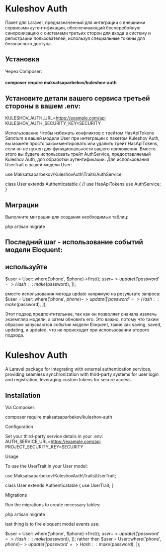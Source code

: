 
# Kuleshov Auth

Пакет для Laravel, предназначенный для интеграции с внешними сервисами аутентификации, обеспечивающий бесперебойную синхронизацию с системами третьих сторон для входа в систему и регистрации пользователей, используя специальные токены для безопасного доступа.

## Установка

Через Composer:

####  composer require maksatsaparbekov/kuleshov-auth


## Установите детали вашего сервиса третьей стороны в вашем .env:
KULESHOV_AUTH_URL=https://example.com/api
KULESHOV_AUTH_SECURITY_KEY=SECURITY

Использование
Чтобы избежать конфликтов с трейтом HasApiTokens Sanctum в вашей модели User при интеграции с пакетом Kuleshov Auth, вы можете просто закомментировать или удалить трейт HasApiTokens, если он не нужен для функциональности вашего приложения. Вместо этого вы будете использовать трейт AuthService, предоставляемый Kuleshov Auth, для обработки аутентификации. 
Для использования UserTrait в вашей модели User:

use Maksatsaparbekov\KuleshovAuth\Traits\AuthService;

class User extends Authenticatable
{
//       use HasApiTokens
    use AuthService;
}


## Миграции

Выполните миграции для создания необходимых таблиц:

php artisan migrate

## Последний шаг - использование событий модели Eloquent:
## используйте

$user = User::where('phone', $phone)->first();
$user->update([
'password' => Hash::make($password),
]);

вместо использования метода update напрямую на результате запроса:
$user = User::where('phone', $phone)->update([
'password' => Hash::make($password),
]);

Этот подход предпочтительнее, так как он позволяет сначала извлечь экземпляр модели, а затем обновить его. Это важно, потому что таким образом запускаются события модели Eloquent, такие как saving, saved, updating, и updated, что не происходит при использовании второго подхода.
# Kuleshov Auth

A Laravel package for integrating with external authentication services, providing seamless synchronization with third-party systems for user login and registration, leveraging custom tokens for secure access.

## Installation

Via Composer:

composer require maksatsaparbekov/kuleshov-auth


Configuration


Set your third-party service details in your .env:
AUTH_SERVICE_URL=https://example.com/api
PROJECT_SECURITY_KEY=SECURITY

Usage

To use the UserTrait in your User model:

use Maksatsaparbekov\KuleshovAuth\Traits\UserTrait;

class User extends Authenticatable
{
    use UserTrait;
}


Migrations

Run the migrations to create necessary tables:

php artisan migrate

last thing is to fire eloquent model events use:

$user = User::where('phone', $phone)->first();
$user->update([
'password' => Hash::make($password),
]);
rather then $user = User::where('phone', $phone)->update([
'password' => Hash::make($password),
]);
